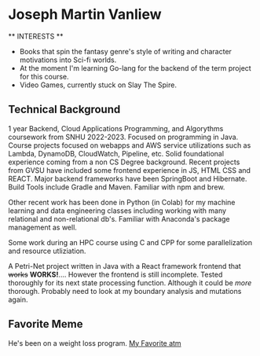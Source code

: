 # Joseph Martin Vanliew

** INTERESTS **
* Books that spin the fantasy genre's style of writing and character motivations into Sci-fi worlds. 
* At the moment I'm learning Go-lang for the backend of the term project for this course.
* Video Games, currently stuck on Slay The Spire.

## Technical Background

1 year Backend, Cloud Applications Programming, and Algorythms coursework from SNHU 2022-2023. Focused on
programming in Java. Course projects focused on webapps and AWS service utilizations such as
Lambda, DynamoDB, CloudWatch, Pipeline, etc. Solid foundational experience coming from a non 
CS Degree background. Recent projects from GVSU have included some frontend experience in JS,
HTML CSS and REACT. Major backend frameworks have been SpringBoot and Hibernate. Build Tools include Gradle
and Maven. Familiar with npm and brew. 

Other recent work has been done in Python (in Colab) for my machine learning and data engineering classes including 
working with many relational and non-relational db's. Familiar with Anaconda's package management as well. 

Some work during an HPC course using C and CPP for some parallelization and resource utliziation. 

A Petri-Net project written in Java with a React framework frontend that ~~works~~ **WORKS!**.... However the frontend is still
incomplete. Tested thoroughly for its next state processing function. Although it could be *more* thorough. Probably
need to look at my boundary analysis and mutations again. 

## Favorite Meme

He's been on a weight loss program.
[My Favorite atm](https://i.chzbgr.com/full/9440777472/h972CA3E2/in-philadelphia-charlie-explaining-pepe-silvia-me-explaining-my-cat-why-he-cant-have-more-food)




